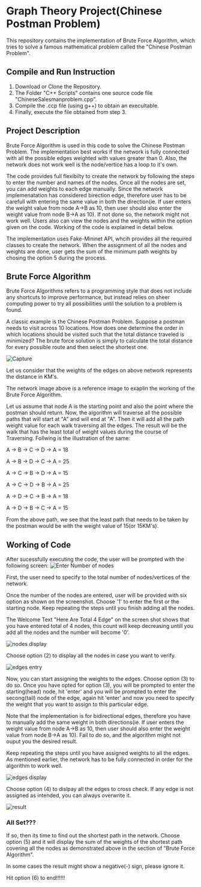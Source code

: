 # Graph Theory Project(Chinese Postman Problem)
This repository contains the implementation of Brute Force Algorithm, which tries to solve a famous mathematical problem called the "Chinese Postman Problem". 


## Compile and Run Instruction

1. Download or Clone the Repository.
2. The Folder "C++ Scripts" contains one source code file "ChineseSalesmanproblem.cpp".
3. Compile the .ccp file (using g++) to obtain an execultable.
4. Finally, execute the file obtained from step 3.


## Project Description

Brute Force Algorithm is used in this code to solve the Chinese Postman Problem. The implementation best works if the network is fully connected with all the possible edges weighted with values greater than 0. Also, the network does not work well is the node/vertice has a loop to it's own. 

The code provides full flexibilty to create the network by following the steps to enter the number and names of the nodes. Once all the nodes are set, you can add weights to each edge manually. Since the network implemenatation has considered birection edge, therefore user has to be carefull with entering the same value in both the direction(ie. If user enters the weight value from node A->B as 10, then user should also enter the weight value from node B->A as 10). If not done so, the network might not work well. Users also can view the nodes and the weights within the option given on the code. Working of the code is explained in detail below. 

The implementation uses Fake-Mininet API, whcih provides all the required classes to create the network. When the assignment of all the nodes and weights are done, user gets the sum of the minimum path weights by chosing the option 5 during the process.


## Brute Force Algorithm

Brute Force Algorithms refers to a programming style that does not include any shortcuts to improve performance, but instead relies on sheer computing power to try all possibilities until the solution to a problem is found.

A classic example is the Chinese Postman Problem. Suppose a postman needs to visit across 10 locations. How does one determine the order in which locations should be visited such that the total distance traveled is minimized? The brute force solution is simply to calculate the total distance for every possible route and then select the shortest one.


![Capture](https://user-images.githubusercontent.com/51750584/59503547-3e8a3780-8ed3-11e9-99f1-7ff81fa1cc81.PNG)

Let us consider that the weights of the edges on above network represents the distance in KM's.


The network image above is a reference image to exaplin the working of the Brute Force Algorithm. 

Let us assume that node A is the starting point and also the point where the postman should return. Now, the algorithm will traverse all the possible paths that will start at "A" and will end at "A". Then it will add all the path weight value for each walk traversing all the edges. The result will be the walk that has the least total of weight values during the course of Traversing. Follwing is the illustration of the same:

A -> B -> C -> D -> A  = 18

A -> B -> D -> C -> A  = 25

A -> C -> B -> D -> A  = 15

A -> C -> D -> B -> A  = 25

A -> D -> C -> B -> A  = 18

A -> D -> B -> C -> A  = 15

From the above path, we see that the least path that needs to be taken by the postman would be with the weight value of 15(or 15KM's).

 
## Working of Code

After sucessfully executing the code, the user will be prompted with the following screen:
![Enter Number of nodes](https://user-images.githubusercontent.com/51750584/59510870-67b4c300-8ee7-11e9-9f97-4678318e6e93.PNG)

First, the user need to specify to the total number of nodes/vertices of the network.

Once the number of the nodes are entered, user will be provided with six option as shown on the screenshot. Choose '1' to enter the first or the starting node. Keep repeating the steps until you finish adding all the nodes.  

The Welcome Text "Here Are Total 4 Edge" on the screen shot shows that you have entered total of 4 nodes, this count will keep decreasing untill you add all the nodes and the number will become '0'.

![nodes display](https://user-images.githubusercontent.com/51750584/59511215-4c968300-8ee8-11e9-8571-9974ebc62075.PNG)

Choose option (2) to display all the nodes in case you want to verify.

![edges entry](https://user-images.githubusercontent.com/51750584/59511333-8ff0f180-8ee8-11e9-8d2e-3ce0f93f281e.PNG)

Now, you can start assigning the weights to the edges. Choose option (3) to do so. Once you have opted for option (3), you will be prompted to enter the starting(head) node, hit 'enter' and you will be prompted to enter the secong(tail) node of the edge, again hit 'enter' and now you need to specify the weight that you want to assign to this particular edge. 

Note that the implementation is for bidirectional edges, therefore you have to manually add the same weight in both directions(ie. If user enters the weight value from node A->B as 10, then user should also enter the weight value from node B->A as 10). Fail to do so, and the algorithm might not ouput you the desired result.

Keep repeating the steps until you have assigned weights to all the edges. As mentioned earlier, the network has to be fully connected in order for the algorithm to work well.

![edges display](https://user-images.githubusercontent.com/51750584/59511747-a8add700-8ee9-11e9-9a0d-d3f639e2edd1.PNG)

Choose option (4) to dislpay all the edges to cross check. If any edge is not assigned as intended, you can always overwrite it.

![result](https://user-images.githubusercontent.com/51750584/59511855-f0ccf980-8ee9-11e9-9484-8c425961701e.PNG)

### All Set???
If so, then its time to find out the shortest path in the network. Choose option (5) and it will display the sum of the weights of the shortest path covering all the nodes as demonstrated above in the section of "Brute Force Algorithm". 

In some cases the result might show a negative(-) sign, please ignore it. 

Hit option (6) to end!!!!!!
